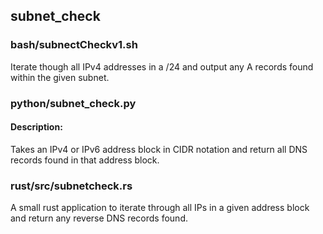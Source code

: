 ## subnet_check



### bash/subnectCheckv1.sh

Iterate though all IPv4 addresses in a /24 and output any A records found within the given subnet.

### python/subnet_check.py
#### Description:

Takes an IPv4 or IPv6 address block in CIDR notation and return all DNS records found in that address block.

### rust/src/subnetcheck.rs

A small rust application to iterate through all IPs in a given address block and return any reverse DNS records found.


